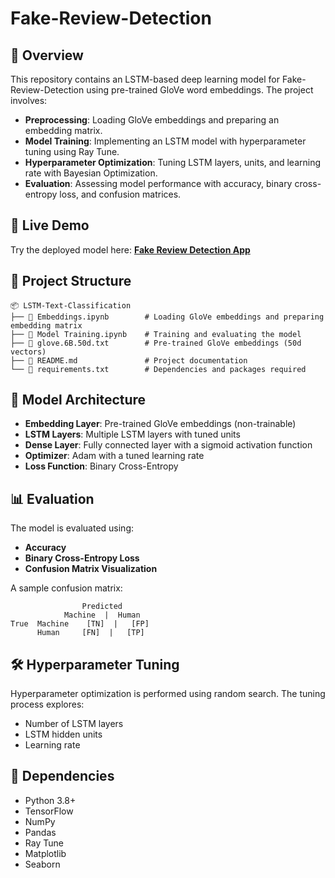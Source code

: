 # Fake-Review-Detection

## 📌 Overview
This repository contains an LSTM-based deep learning model for Fake-Review-Detection using pre-trained GloVe word embeddings. The project involves:

- **Preprocessing**: Loading GloVe embeddings and preparing an embedding matrix.
- **Model Training**: Implementing an LSTM model with hyperparameter tuning using Ray Tune.
- **Hyperparameter Optimization**: Tuning LSTM layers, units, and learning rate with Bayesian Optimization.
- **Evaluation**: Assessing model performance with accuracy, binary cross-entropy loss, and confusion matrices.

## 🚀 Live Demo  
Try the deployed model here: **[Fake Review Detection App](https://harsh-p-fake-review-detector.hf.space/)**

## 📂 Project Structure
```
📦 LSTM-Text-Classification
├── 📜 Embeddings.ipynb        # Loading GloVe embeddings and preparing embedding matrix
├── 📜 Model Training.ipynb    # Training and evaluating the model
├── 📜 glove.6B.50d.txt        # Pre-trained GloVe embeddings (50d vectors)
├── 📜 README.md               # Project documentation
└── 📜 requirements.txt        # Dependencies and packages required
```


## 🔬 Model Architecture
- **Embedding Layer**: Pre-trained GloVe embeddings (non-trainable)
- **LSTM Layers**: Multiple LSTM layers with tuned units
- **Dense Layer**: Fully connected layer with a sigmoid activation function
- **Optimizer**: Adam with a tuned learning rate
- **Loss Function**: Binary Cross-Entropy

## 📊 Evaluation
The model is evaluated using:
- **Accuracy**
- **Binary Cross-Entropy Loss**
- **Confusion Matrix Visualization**

A sample confusion matrix:
```
                Predicted
            Machine  |  Human
True  Machine    [TN]  |   [FP]
      Human     [FN]  |   [TP]
```

## 🛠️ Hyperparameter Tuning
Hyperparameter optimization is performed using random search. The tuning process explores:
- Number of LSTM layers
- LSTM hidden units
- Learning rate

## 📌 Dependencies
- Python 3.8+
- TensorFlow
- NumPy
- Pandas
- Ray Tune
- Matplotlib
- Seaborn

